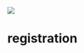 <a href="https://goreportcard.com/report/github.com/tintinnabulate/registration"><img src="https://goreportcard.com/badge/github.com/tintinnabulate/registration" /></a>

# registration
